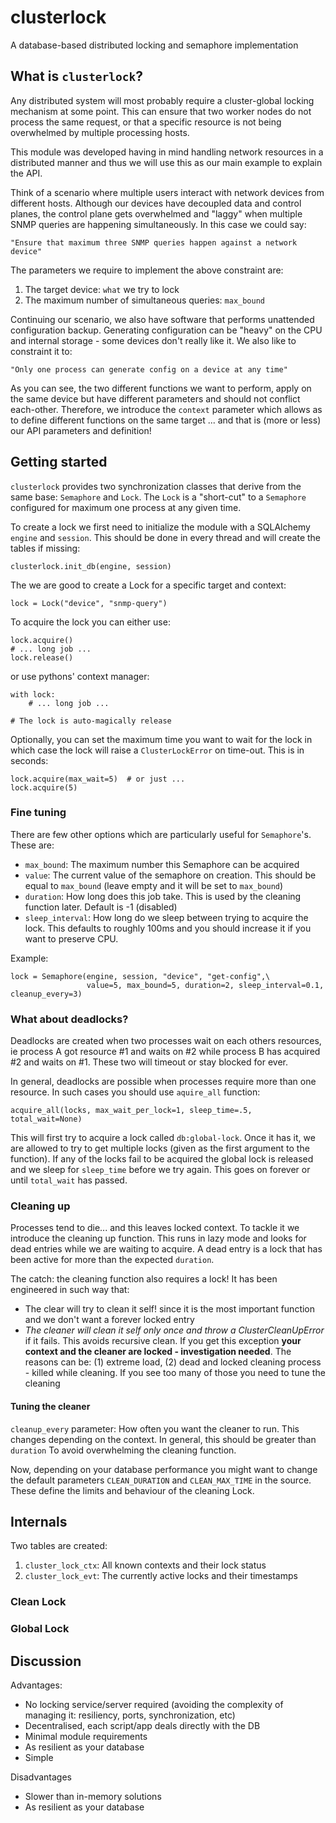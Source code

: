 # clusterlock

A database-based distributed locking and semaphore implementation

## What is `clusterlock`?

Any distributed system will most probably require a cluster-global locking 
mechanism at some point. This can ensure that two worker nodes do not process the
same request, or that a specific resource is not being overwhelmed by multiple
processing hosts.

This module was developed having in mind handling network resources in a distributed
manner and thus we will use this as our main example to explain the API.

Think of a scenario where multiple users interact with network devices from 
different hosts. Although our devices have decoupled data and control planes,
the control plane gets overwhelmed and "laggy" when multiple SNMP queries are
happening simultaneously. In this case we could say:

    "Ensure that maximum three SNMP queries happen against a network device"
    
The parameters we require to implement the above constraint are:

1.  The target device: `what` we try to lock
1.  The maximum number of simultaneous queries: `max_bound`

Continuing our scenario, we also have software that performs unattended
configuration backup. Generating configuration can be "heavy" on the CPU and
internal storage - some devices don't really like it. We also like to constraint
it to:

    "Only one process can generate config on a device at any time"
    
As you can see, the two different functions we want to perform, apply on the same
device but have different parameters and should not conflict each-other.
Therefore, we introduce the `context` parameter which allows as to define
different functions on the same target ... and that is (more or less) our
API parameters and definition! 

## Getting started

`clusterlock` provides two synchronization classes that derive from the same base: 
`Semaphore` and `Lock`. The `Lock` is a "short-cut" to a `Semaphore` configured for
maximum one process at any given time.

To create a lock we first need to initialize the module with a SQLAlchemy 
`engine` and `session`. This should be done in every thread and will create
the tables if missing:

    clusterlock.init_db(engine, session)

The we are good to create a Lock for a specific target and context:

    lock = Lock("device", "snmp-query")
    
To acquire the lock you can either use:

    lock.acquire()
    # ... long job ...
    lock.release()
    
or use pythons' context manager:

    with lock:
        # ... long job ...
        
    # The lock is auto-magically release
    
    
Optionally, you can set the maximum time you want to wait for the lock in which 
case the lock will raise a `ClusterLockError` on time-out. This is in seconds:

    lock.acquire(max_wait=5)  # or just ...
    lock.acquire(5)

    
### Fine tuning

There are few other options which are particularly useful for `Semaphore`'s. 
These are:
                     
-  `max_bound`: The maximum number this Semaphore can be acquired
-  `value`: The current value of the semaphore on creation. This should be
    equal to `max_bound` (leave empty and it will be set to `max_bound`)
-   `duration`: How long does this job take. This is used by the cleaning 
    function later. Default is -1 (disabled)
-   `sleep_interval`: How long do we sleep between trying to acquire the lock.
    This defaults to roughly 100ms and you should increase it if you want to 
    preserve CPU.

Example:

    lock = Semaphore(engine, session, "device", "get-config",\
                     value=5, max_bound=5, duration=2, sleep_interval=0.1, cleanup_every=3)


### What about deadlocks?

Deadlocks are created when two processes wait on each others resources, ie process 
A got resource #1 and waits on #2 while process B has acquired #2 and waits on #1.
These two will timeout or stay blocked for ever.

In general, deadlocks are possible when processes require more than one resource.
In such cases you should use `aquire_all` function:

    acquire_all(locks, max_wait_per_lock=1, sleep_time=.5, total_wait=None)
    
This will first try to acquire a lock called `db:global-lock`. Once it has it, 
we are allowed to try to get multiple locks (given as the first argument
to the function). If any of the locks fail to be acquired the global lock is 
released and we sleep for `sleep_time` before we try again. This goes on
forever or until `total_wait` has passed.

### Cleaning up

Processes tend to die... and this leaves locked context. To tackle it we 
introduce the cleaning up function. This runs in lazy mode and looks for dead 
entries while we are waiting to acquire. A dead entry is a lock that
has been active for more than the expected `duration`.

The catch: the cleaning function also requires a lock! It has been engineered 
in such way that:

-   The clear will try to clean it self! since it is the most important function
    and we don't want a forever locked entry
-   *The cleaner will clean it self only once and throw a ClusterCleanUpError*
    if it fails. This avoids recursive clean. If you get this exception **your
    context and the cleaner are locked - investigation needed**. The reasons 
    can be: (1) extreme load, (2) dead and locked cleaning process - killed while
    cleaning. If you see too many of those you need to tune the cleaning
    
#### Tuning the cleaner

`cleanup_every` parameter: How often you want the cleaner to run. This changes depending
on the context. In general, this should be greater than `duration` To avoid 
overwhelming the cleaning function.

Now, depending on your database performance you might want to change the 
default parameters `CLEAN_DURATION` and `CLEAN_MAX_TIME` in the source. These
define the limits and behaviour of the cleaning Lock.


    

## Internals

Two tables are created:

1.  `cluster_lock_ctx`: All known contexts and their lock status
1.  `cluster_lock_evt`: The currently active locks and their timestamps

### Clean Lock


### Global Lock


## Discussion

Advantages:

- No locking service/server required (avoiding the complexity of managing it: resiliency, ports, synchronization, etc)
- Decentralised, each script/app deals directly with the DB
- Minimal module requirements
- As resilient as your database
- Simple

Disadvantages

- Slower than in-memory solutions
- As resilient as your database

    



    
    

